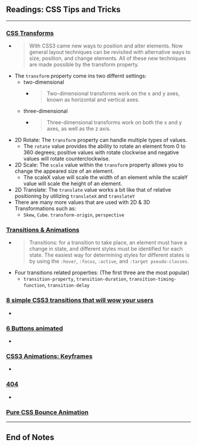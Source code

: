 ## Readings: CSS Tips and Tricks
***
### [CSS Transforms](https://learn.shayhowe.com/advanced-html-css/css-transforms/)
- > With CSS3 came new ways to position and alter elements. Now general layout techniques can be revisited with alternative ways to size, position, and change elements. All of these new techniques are made possible by the transform property.
- The `transform` property come ins two differnt settings:
  * two-dimensional
    * > Two-dimensional transforms work on the x and y axes, known as horizontal and vertical axes.
  * three-dimensional
    * > Three-dimensional transforms work on both the x and y axes, as well as the z axis.
- 2D Rotate: The `transform` property can handle multiple types of values.
  * The `rotate` value provides the ability to rotate an element from 0 to 360 degrees; positive values with rotate clockwise and negative values will rotate counterclockwise.
- 2D Scale: The `scale` value within the `transform` property allows you to change the appeared size of an element.
  * The scaleX value will scale the width of an element while the scaleY value will scale the height of an element.
- 2D Translate: The `translate` value works a bit like that of relative positioning by utilizing `translateX` and `translateY`
- There are many more values that are used with 2D & 3D Transformations such as:
  * `Skew`, `Cube`. `transform-origin`, `perspective`

### [Transitions & Animations](https://learn.shayhowe.com/advanced-html-css/transitions-animations/)
- > Transitions: for a transition to take place, an element must have a change in state, and different styles must be identified for each state. The easiest way for determining styles for different states is by using the `:hover`, `:focus`, `:active`, and `:target pseudo-classes`.
- Four transitions related properties: (The first three are the most popular)
  * `transition-property`, `transition-duration`, `transition-timing-function`, `transition-delay`





### [8 simple CSS3 transitions that will wow your users](https://www.webdesignerdepot.com/2014/05/8-simple-css3-transitions-that-will-wow-your-users)
-
### [6 Buttons animated](https://codepen.io/retyui/pen/ByoaXV)
-
### [CSS3 Animations: Keyframes](https://codepen.io/akshaychauhan/pen/oAfae)
-
### [404](https://codepen.io/kieranfivestars/pen/MYdQxX)
-
### [Pure CSS Bounce Animation](https://codepen.io/dp_lewis/pen/gCfBv)

***
## End of Notes

